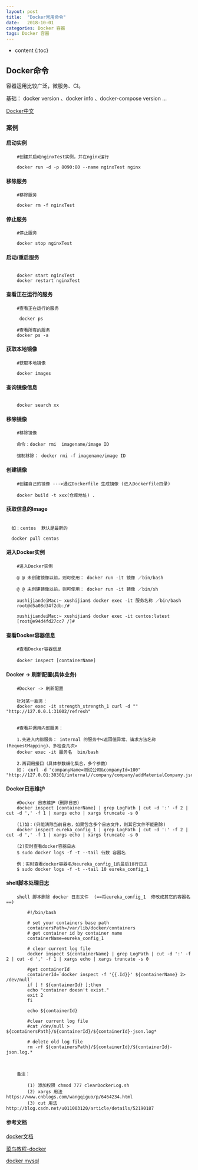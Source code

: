 ```yaml
---
layout: post
title:  "Docker常用命令"
date:   2018-10-01 
categories: Docker 容器
tags: Docker 容器
---
```


* content
{:toc}

## Docker命令

   容器运用比较广泛，微服务、CI。

   基础： docker version 、docker info 、docker-compose version ...
   
   [Docker中文](http://www.docker.org.cn/)    

### 案例

#### 启动实例

```
	#创建并启动nginxTest实例，并在nginx运行
	
    docker run -d -p 8090:80 --name nginxTest nginx

```

#### 移除服务
```
	#移除服务
	
	docker rm -f nginxTest

```

#### 停止服务
```
	#停止服务
	
	docker stop nginxTest

```

#### 启动/重启服务
```
	
	docker start nginxTest
	docker restart nginxTest

```

#### 查看正在运行的服务
```
	#查看正在运行的服务
	     
	 docker ps

	#查看所有的服务
	docker ps -a

```

#### 获取本地镜像
```
   	#获取本地镜像
   	    
   	docker images

```

#### 查询镜像信息
```
   	    
   	docker search xx

```

#### 移除镜像
```
   	#移除镜像
   	
   	命令：docker rmi  imagename/image ID

   	强制移除： docker rmi -f imagename/image ID
```

#### 创建镜像
```
   	#创建自己的镜像 --->通过Dockerfile 生成镜像 (进入Dockerfile目录)
   	
   	docker build -t xxx(仓库地址) .

```

#### 获取信息的Image    

```

  如：centos  默认是最新的
   	
  docker pull centos

```

#### 进入Docker实例
```
   	#进入Docker实例

   	@ @ 未创建镜像以前，则可使用： docker run -it 镜像 ／bin/bash

   	@ @ 未创建镜像以前，则可使用： docker run -it 镜像 ／bin/sh

   	xushijiandeiMac:~ xushijian$ docker exec -it 服务名称 ／bin/bash
	root@d5a08d34f2db:/#  

	xushijiandeiMac:~ xushijian$ docker exec -it centos:latest
	[root@e94d4fd27cc7 /]# 

```

#### 查看Docker容器信息
```
    #查看Docker容器信息
        　
    docker inspect [containerName]

```

#### Docker -> 刷新配置(具体业务) 
```
    #Docker -> 刷新配置
        　
    针对某一服务：
    docker exec -it strength_strength_1 curl -d "" "http://127.0.0.1:31002/refresh"


    #查看并调用内部服务：
    
    1.先进入内部服务： internal 的服务中<返回值异常、请求方法名称(RequestMapping)、多检查几次>
    docker exec -it 服务名  bin/bash
    
    2.再调用接口（具体参数细化集合，多个参数）
    如： curl -d "companyName=测试公司&companyId=100" "http://127.0.01:30301/internal//company/company/addMaterialCompany.json"       
```

    
#### Docker日志维护

```
    #Docker 日志维护（删除日志）
    docker inspect [containerName] | grep LogPath | cut -d ':' -f 2 | cut -d ',' -f 1 | xargs echo | xargs truncate -s 0
    
    (1)如：(只能清除当前日志，如果包含多个日志文件，则其它文件不能删除)
 	docker inspect eureka_config_1 | grep LogPath | cut -d ':' -f 2 | cut -d ',' -f 1 | xargs echo | xargs truncate -s 0

    (2)实时查看docker容器日志
    $ sudo docker logs -f -t --tail 行数 容器名
    
    例：实时查看docker容器名为eureka_config_1的最后10行日志
    $ sudo docker logs -f -t --tail 10 eureka_config_1
```

#### shell脚本处理日志

        shell 脚本删除 docker 日志文件  (==将eureka_config_1  修改成其它的容器名==)

        
```
        #!/bin/bash
        
        # set your containers base path
        containersPath=/var/lib/docker/containers
        # get container id by container name
        containerName=eureka_config_1
        
        # clear current log file
        docker inspect ${containerName} | grep LogPath | cut -d ':' -f 2 | cut -d ',' -f 1 | xargs echo | xargs truncate -s 0
        
        #get containerId
        containerId=`docker inspect -f '{{.Id}}' ${containerName} 2> /dev/null`
        if [ ! ${containerId} ];then
        echo "container doesn't exist."
        exit 2
        fi
        
        echo ${containerId}
        
        #clear current log file
        #cat /dev/null > ${containersPath}/${containerId}/${containerId}-json.log*
        
        # delete old log file
        rm -rf ${containersPath}/${containerId}/${containerId}-json.log.*
        
        
```

        备注：
        
            (1) 添加权限 chmod 777 clearDockerLog.sh
            (2) xargs 用法   https://www.cnblogs.com/wangqiguo/p/6464234.html 
            (3) cut 用法  http://blog.csdn.net/u011003120/article/details/52190187


#### 参考文档

[docker文档](https://docs.docker.com/)

[菜鸟教程-docker](http://www.runoob.com/docker/docker-tutorial.html)

[docker mysql](https://blog.csdn.net/xsj34567/article/details/80940238#comments_13664456)